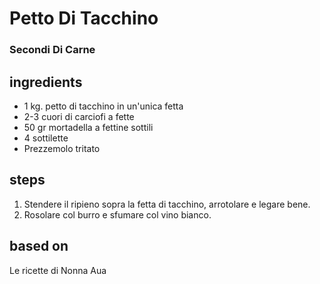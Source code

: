 



# Petto Di Tacchino 
  
### Secondi Di Carne
## ingredients
  
* 1 kg. petto di tacchino in un'unica fetta  
* 2-3 cuori di carciofi a fette  
* 50 gr mortadella a fettine sottili  
* 4 sottilette  
* Prezzemolo tritato
## steps
  
1. Stendere il ripieno sopra la fetta di tacchino, arrotolare e legare bene.  
1. Rosolare col burro e sfumare col vino bianco.
## based on
  
Le ricette di Nonna Aua